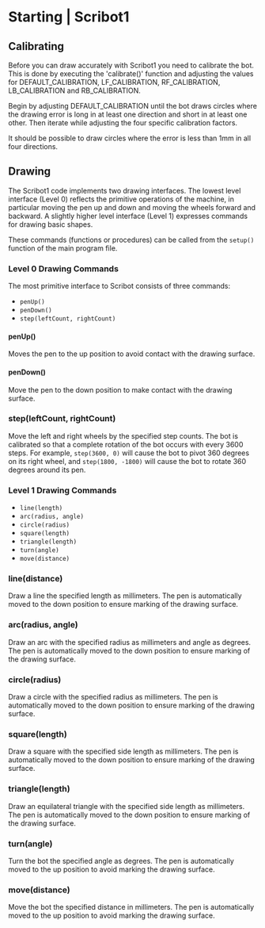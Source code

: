 Starting | Scribot1
===================

## Calibrating

Before you can draw accurately with Scribot1 you need to calibrate the bot. This is done by executing the 'calibrate()' function and adjusting the values for DEFAULT_CALIBRATION, LF_CALIBRATION, RF_CALIBRATION, LB_CALIBRATION and RB_CALIBRATION.

Begin by adjusting DEFAULT_CALIBRATION until the bot draws circles where the drawing error is long in at least one direction and short in at least one other. Then iterate while adjusting the four specific calibration factors.

It should be possible to draw circles where the error is less than 1mm in all four directions.

## Drawing

The Scribot1 code implements two drawing interfaces. The lowest level interface (Level 0) reflects the primitive operations of the machine, in particular moving the pen up and down and moving the wheels forward and backward. A slightly higher level interface (Level 1) expresses commands for drawing basic shapes.

These commands (functions or procedures) can be called from the ```setup()``` function of the main program file.

### Level 0 Drawing Commands

The most primitive interface to Scribot consists of three commands:

* ```penUp()```
* ```penDown()```
* ```step(leftCount, rightCount)```

#### penUp()

Moves the pen to the up position to avoid contact with the drawing surface.

#### penDown()

Move the pen to the down position to make contact with the drawing surface.

### step(leftCount, rightCount)

Move the left and right wheels by the specified step counts. The bot is calibrated
so that a complete rotation of the bot occurs with every 3600 steps. For example,
```step(3600, 0)``` will cause the bot to pivot 360 degrees on its right wheel, and ```step(1800, -1800)```
will cause the bot to rotate 360 degrees around its pen.

### Level 1 Drawing Commands

* ```line(length)```
* ```arc(radius, angle)```
* ```circle(radius)```
* ```square(length)```
* ```triangle(length)```
* ```turn(angle)```
* ```move(distance)```

### line(distance)

Draw a line the specified length as millimeters. The pen is automatically moved to the down position to ensure marking of the drawing surface.

### arc(radius, angle)

Draw an arc with the specified radius as millimeters and angle as degrees. The pen is automatically moved to the down position to ensure marking of the drawing surface.

### circle(radius)

Draw a circle with the specified radius as millimeters. The pen is automatically moved to the down position to ensure marking of the drawing surface.

### square(length)

Draw a square with the specified side length as millimeters. The pen is automatically moved to the down position to ensure marking of the drawing surface.

### triangle(length)

Draw an equilateral triangle with the specified side length as millimeters. The pen is automatically moved to the down position to ensure marking of the drawing surface.

### turn(angle)

Turn the bot the specified angle as degrees. The pen is automatically moved to the up position to avoid marking the drawing surface.

### move(distance)

Move the bot the specified distance in millimeters. The pen is automatically moved to the up position to avoid marking the drawing surface.
